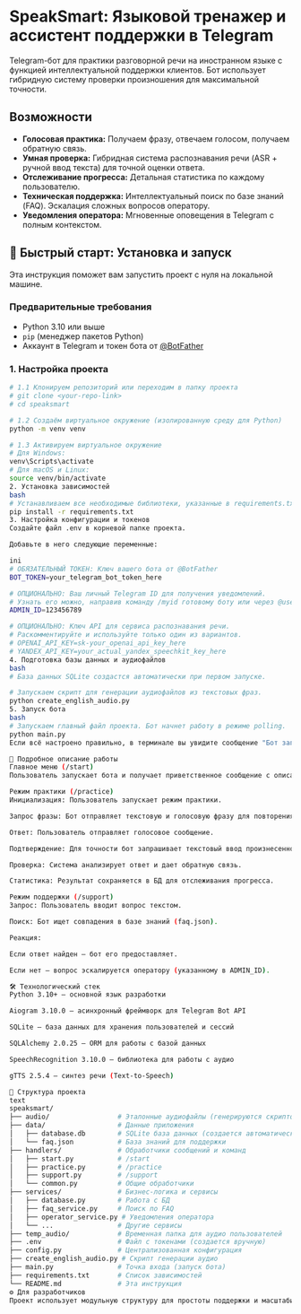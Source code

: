 # SpeakSmart: Языковой тренажер и ассистент поддержки в Telegram

Telegram-бот для практики разговорной речи на иностранном языке с функцией интеллектуальной поддержки клиентов. Бот использует гибридную систему проверки произношения для максимальной точности.

## Возможности

*   **Голосовая практика:** Получаем фразу, отвечаем голосом, получаем обратную связь.
*   **Умная проверка:** Гибридная система распознавания речи (ASR + ручной ввод текста) для точной оценки ответа.
*   **Отслеживание прогресса:** Детальная статистика по каждому пользователю.
*   **Техническая поддержка:** Интеллектуальный поиск по базе знаний (FAQ). Эскалация сложных вопросов оператору.
*   **Уведомления оператора:** Мгновенные оповещения в Telegram с полным контекстом.

## 🚀 Быстрый старт: Установка и запуск

Эта инструкция поможет вам запустить проект с нуля на локальной машине.

### Предварительные требования

*   Python 3.10 или выше
*   `pip` (менеджер пакетов Python)
*   Аккаунт в Telegram и токен бота от [@BotFather](https://t.me/BotFather)

### 1. Настройка проекта

```bash
# 1.1 Клонируем репозиторий или переходим в папку проекта
# git clone <your-repo-link>
# cd speaksmart

# 1.2 Создаём виртуальное окружение (изолированную среду для Python)
python -m venv venv

# 1.3 Активируем виртуальное окружение
# Для Windows:
venv\Scripts\activate
# Для macOS и Linux:
source venv/bin/activate
2. Установка зависимостей
bash
# Устанавливаем все необходимые библиотеки, указанные в requirements.txt
pip install -r requirements.txt
3. Настройка конфигурации и токенов
Создайте файл .env в корневой папке проекта.

Добавьте в него следующие переменные:

ini
# ОБЯЗАТЕЛЬНЫЙ ТОКЕН: Ключ вашего бота от @BotFather
BOT_TOKEN=your_telegram_bot_token_here

# ОПЦИОНАЛЬНО: Ваш личный Telegram ID для получения уведомлений.
# Узнать его можно, направив команду /myid готовому боту или через @userinfobot.
ADMIN_ID=123456789

# ОПЦИОНАЛЬНО: Ключ API для сервиса распознавания речи.
# Раскомментируйте и используйте только один из вариантов.
# OPENAI_API_KEY=sk-your_openai_api_key_here
# YANDEX_API_KEY=your_actual_yandex_speechkit_key_here
4. Подготовка базы данных и аудиофайлов
bash
# База данных SQLite создастся автоматически при первом запуске.

# Запускаем скрипт для генерации аудиофайлов из текстовых фраз.
python create_english_audio.py
5. Запуск бота
bash
# Запускаем главный файл проекта. Бот начнет работу в режиме polling.
python main.py
Если всё настроено правильно, в терминале вы увидите сообщение "Бот запускается..." и далее логи работы. Теперь вы можете перейти в Telegram, найти своего бота и отправить ему команду /start.

📖 Подробное описание работы
Главное меню (/start)
Пользователь запускает бота и получает приветственное сообщение с описанием возможностей и команд.

Режим практики (/practice)
Инициализация: Пользователь запускает режим практики.

Запрос фразы: Бот отправляет текстовую и голосовую фразу для повторения.

Ответ: Пользователь отправляет голосовое сообщение.

Подтверждение: Для точности бот запрашивает текстовый ввод произнесенной фразы.

Проверка: Система анализирует ответ и дает обратную связь.

Статистика: Результат сохраняется в БД для отслеживания прогресса.

Режим поддержки (/support)
Запрос: Пользователь вводит вопрос текстом.

Поиск: Бот ищет совпадения в базе знаний (faq.json).

Реакция:

Если ответ найден — бот его предоставляет.

Если нет — вопрос эскалируется оператору (указанному в ADMIN_ID).

🛠 Технологический стек
Python 3.10+ — основной язык разработки

Aiogram 3.10.0 — асинхронный фреймворк для Telegram Bot API

SQLite — база данных для хранения пользователей и сессий

SQLAlchemy 2.0.25 — ORM для работы с базой данных

SpeechRecognition 3.10.0 — библиотека для работы с аудио

gTTS 2.5.4 — синтез речи (Text-to-Speech)

📁 Структура проекта
text
speaksmart/
├── audio/                 # Эталонные аудиофайлы (генерируются скриптом)
├── data/                  # Данные приложения
│   ├── database.db        # SQLite база данных (создается автоматически)
│   └── faq.json           # База знаний для поддержки
├── handlers/              # Обработчики сообщений и команд
│   ├── start.py           # /start
│   ├── practice.py        # /practice
│   ├── support.py         # /support
│   └── common.py          # Общие обработчики
├── services/              # Бизнес-логика и сервисы
│   ├── database.py        # Работа с БД
│   ├── faq_service.py     # Поиск по FAQ
│   ├── operator_service.py # Уведомления оператора
│   └── ...                # Другие сервисы
├── temp_audio/            # Временная папка для аудио пользователей
├── .env                   # Файл с токенами (создается вручную)
├── config.py              # Централизованная конфигурация
├── create_english_audio.py # Скрипт генерации аудио
├── main.py                # Точка входа (запуск бота)
├── requirements.txt       # Список зависимостей
└── README.md              # Эта инструкция
⚙️ Для разработчиков
Проект использует модульную структуру для простоты поддержки и масштабирования. Основная логика запуска находится в main.py, обработка сообщений — в папке handlers, а бизнес-логика — в services.

